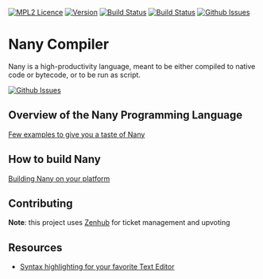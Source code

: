 <a href="https://www.mozilla.org/en-US/MPL/2.0/">![MPL2 Licence](http://img.shields.io/badge/license-MPL2-blue.svg?style=flat-square)</a>
<a href="https://github.com/nany-lang/nany/releases">![Version](https://badge.fury.io/gh/nany-lang%2Fnany.svg?style=flat-square)</a>
<a href="https://travis-ci.org/nany-lang/nany">![Build Status](https://img.shields.io/travis/nany-lang/nany/master.svg?label=linux/osx&style=flat-square)</a>
<a href="https://ci.appveyor.com/project/milipili/nany">![Build Status](https://img.shields.io/appveyor/ci/milipili/nany/master.svg?label=windows&style=flat-square)</a>
<a href="https://github.com/nany-lang/nany/issues">![Github Issues](https://img.shields.io/github/issues/nany-lang/nany.svg?style=flat-square)</a>




Nany Compiler
=============

Nany is a high-productivity language, meant to be either compiled to native
code or bytecode, or to be run as script.

<a href="https://gitter.im/nany-lang/nany" target="_blank">![Github Issues](https://img.shields.io/gitter/room/nany-lang/nany.svg)</a>


Overview of the Nany Programming Language
-----------------------------------------

[Few examples to give you a taste of Nany](examples/)



How to build Nany
-----------------

[Building Nany on your platform](src/readme.md)



Contributing
------------

**Note**: this project uses [Zenhub](https://www.zenhub.io/) for ticket management and upvoting



Resources
---------

* [Syntax highlighting for your favorite Text Editor](//github.com/nany-lang/nany-syntax)

